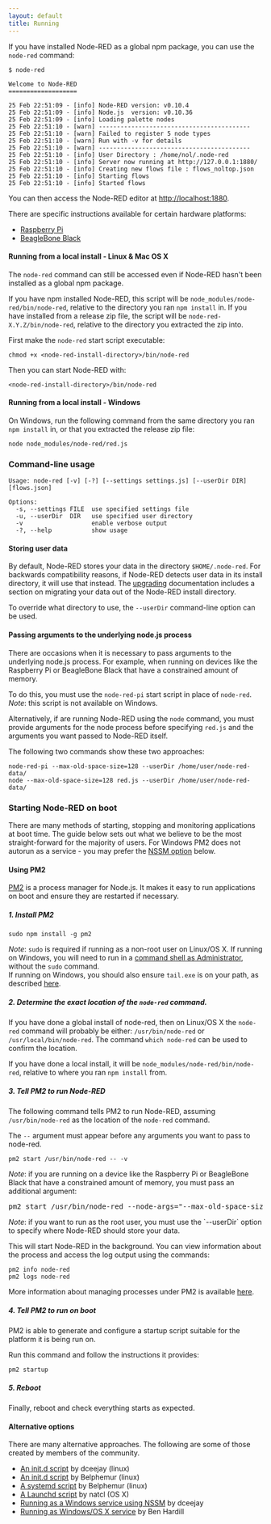 ```yaml
---
layout: default
title: Running
---
```


If you have installed Node-RED as a global npm package, you can use the `node-red`
command:

    $ node-red

    Welcome to Node-RED
    ===================

    25 Feb 22:51:09 - [info] Node-RED version: v0.10.4
    25 Feb 22:51:09 - [info] Node.js  version: v0.10.36
    25 Feb 22:51:09 - [info] Loading palette nodes
    25 Feb 22:51:10 - [warn] ------------------------------------------
    25 Feb 22:51:10 - [warn] Failed to register 5 node types
    25 Feb 22:51:10 - [warn] Run with -v for details
    25 Feb 22:51:10 - [warn] ------------------------------------------
    25 Feb 22:51:10 - [info] User Directory : /home/nol/.node-red
    25 Feb 22:51:10 - [info] Server now running at http://127.0.0.1:1880/
    25 Feb 22:51:10 - [info] Creating new flows file : flows_noltop.json
    25 Feb 22:51:10 - [info] Starting flows
    25 Feb 22:51:10 - [info] Started flows

You can then access the Node-RED editor at <http://localhost:1880>.

There are specific instructions available for certain hardware platforms:

 - [Raspberry Pi](../hardware/raspberrypi.html#starting-node-red)
 - [BeagleBone Black](../hardware/beagleboneblack.html)

#### Running from a local install - Linux & Mac OS X

The `node-red` command can still be accessed even if Node-RED hasn't been installed
as a global npm package.

If you have npm installed Node-RED, this script will be `node_modules/node-red/bin/node-red`,
relative to the directory you ran `npm install` in. If you have installed from a
release zip file, the script will be `node-red-X.Y.Z/bin/node-red`, relative to
the directory you extracted the zip into.

First make the `node-red` start script executable:

    chmod +x <node-red-install-directory>/bin/node-red

Then you can start Node-RED with:

    <node-red-install-directory>/bin/node-red

#### Running from a local install - Windows

On Windows, run the following command from the same directory you ran `npm install`
in, or that you extracted the release zip file:

    node node_modules/node-red/red.js


### Command-line usage

    Usage: node-red [-v] [-?] [--settings settings.js] [--userDir DIR] [flows.json]

    Options:
      -s, --settings FILE  use specified settings file
      -u, --userDir  DIR   use specified user directory
      -v                   enable verbose output
      -?, --help           show usage

#### Storing user data

By default, Node-RED stores your data in the directory `$HOME/.node-red`. For
backwards compatibility reasons, if Node-RED detects user data in its install
directory, it will use that instead. The [upgrading](upgrading.html) documentation
includes a section on migrating your data out of the Node-RED install directory.

To override what directory to use, the `--userDir` command-line option can be used.

#### Passing arguments to the underlying node.js process

There are occasions when it is necessary to pass arguments to the underlying
node.js process. For example, when running on devices like the Raspberry Pi or
BeagleBone Black that have a constrained amount of memory.

To do this, you must use the `node-red-pi` start script in place of `node-red`.
_Note_: this script is not available on Windows.

Alternatively, if are running Node-RED using the `node` command, you must provide
arguments for the node process before specifying `red.js` and the arguments you
want passed to Node-RED itself.

The following two commands show these two approaches:

    node-red-pi --max-old-space-size=128 --userDir /home/user/node-red-data/
    node --max-old-space-size=128 red.js --userDir /home/user/node-red-data/


### Starting Node-RED on boot

There are many methods of starting, stopping and monitoring applications at boot
time. The guide below sets out what we believe to be the most straight-forward for
the majority of users. For Windows PM2 does not autorun as a service -
you may prefer the [NSSM option](#alternative-options) below.

#### Using PM2

[PM2](https://github.com/Unitech/pm2) is a process manager for Node.js. It makes
it easy to run applications on boot and ensure they are restarted if necessary.

##### 1. Install PM2

    sudo npm install -g pm2

<div class="doc-callout">
<em>Note</em>: <code>sudo</code> is required if running as a non-root user on Linux/OS X. If
running on Windows, you will need to run in a <a href="https://technet.microsoft.com/en-gb/library/cc947813%28v=ws.10%29.aspx">command shell as Administrator</a>,
without the <code>sudo</code> command.
</div>

<div class="doc-callout">
If running on Windows, you should also ensure <code>tail.exe</code> is on your path, as
described <a href="https://github.com/Unitech/PM2/blob/development/ADVANCED_README.md#windows">here</a>.
</div>

##### 2. Determine the exact location of the `node-red` command.

If you have done a global install of node-red, then on Linux/OS X the `node-red`
command will probably be either: `/usr/bin/node-red` or `/usr/local/bin/node-red`.
The command `which node-red` can be used to confirm the location.

If you have done a local install, it will be `node_modules/node-red/bin/node-red`,
relative to where you ran `npm install` from.

##### 3. Tell PM2 to run Node-RED

The following command tells PM2 to run Node-RED, assuming `/usr/bin/node-red` as
the location of the `node-red` command.

The `--` argument must appear before any arguments you want to pass to node-red.

    pm2 start /usr/bin/node-red -- -v

<div class="doc-callout">
<em>Note</em>: if you are running on a device like the Raspberry Pi or BeagleBone
Black that have a constrained amount of memory, you must pass an additional argument:

<pre>pm2 start /usr/bin/node-red --node-args="--max-old-space-size=128" -- -v</pre>
</div>

<div class="doc-callout">
<em>Note</em>: if you want to run as the root user, you must use the `--userDir`
option to specify where Node-RED should store your data.
</div>

This will start Node-RED in the background. You can view information about the
process and access the log output using the commands:

    pm2 info node-red
    pm2 logs node-red

More information about managing processes under PM2 is available [here](https://github.com/Unitech/pm2#process-management).


##### 4. Tell PM2 to run on boot

PM2 is able to generate and configure a startup script suitable for the platform
it is being run on.

Run this command and follow the instructions it provides:

    pm2 startup

##### 5. Reboot

Finally, reboot and check everything starts as expected.


#### Alternative options

There are many alternative approaches. The following are some of those created
by members of the community.

 - [An init.d script](https://gist.github.com/bigmonkeyboy/9962293)  by dceejay (linux)
 - [An init.d script](https://gist.github.com/Belphemur/cf91100f81f2b37b3e94) by Belphemur (linux)
 - [A systemd script](https://gist.github.com/Belphemur/3f6d3bf211b0e8a18d93) by Belphemur (linux)
 - [A Launchd script](https://gist.github.com/natcl/4688162920f368707613) by natcl (OS X)
 - [Running as a Windows service using NSSM](https://gist.github.com/dceejay/576b4847f0a17dc066db) by dceejay
 - [Running as Windows/OS X service](http://www.hardill.me.uk/wordpress/2014/05/30/running-node-red-as-a-windows-or-osx-service/)  by Ben Hardill
